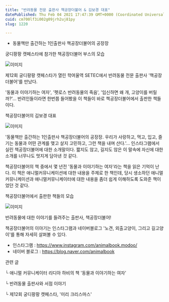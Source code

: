 ```yaml
---
title: "반려동물 전문 출판사 책공장더불어 & 김보경 대표"
datePublished: Thu Feb 04 2021 17:47:39 GMT+0000 (Coordinated Universal Time)
cuid: cm700lf3i002g09jrh2uj81py
slug: 1220

---
```



- 동물책만 출간하는 1인출판사 책공장더불어의 공장장

궁디팡팡 캣페스타에 참가한 책공장더불어 부스의 모습

![이미지](https://cdn.hashnode.com/res/hashnode/image/upload/v1739250079169/5cb898aa-a3ae-4c69-8b6b-0b5030552836.jpeg)

제12회 궁디팡팡 캣페스타가 열린 학여울역 SETEC에서 반려동물 전문 출판사 '책공장더불어'를 만났다.

'동물과 이야기하는 여자', '펫로스 반려동물의 죽음', '임신하면 왜 개, 고양이를 버릴까?'... 반려인들이라면 한번쯤 들어봤을 이 책들이 바로 책공장더불어에서 출판한 책들이다.

책공장더불어의 김보경 대표

![이미지](https://cdn.hashnode.com/res/hashnode/image/upload/v1739250081298/0866ef25-8632-4267-97dd-15cd951724b1.jpeg)

'동물책만 출간하는 1인출판사 책공장더불어의 공장장. 우리가 사랑하고, 먹고, 입고, 즐기는 동물과 어떤 관계를 맺고 살지 고민하고, 그런 책을 내며 산다.'... 인스타그램에서 실린 책공장더불어에 대한 소개말이다. 짧지도 않고, 길지도 않은 이 말속에 자신에 대한 소개를 너무나도 멋지게 담아낸 것 같다.

책공장더불어의 책 중에서 몇 년전 '동물과 이야기하는 여자'라는 책을 읽은 기억이 난다. 이 책은 애니멀커뮤니케이션에 대한 내용을 주제로 한 책인데, 당시 생소하던 애니멀커뮤니케이션과 애니멀커뮤니케이터에 대한 내용을 좀더 쉽게 이해하도록 도와준 책이었던 것 같다.

책공장더불어에서 출판한 책들의 모습

![이미지](https://cdn.hashnode.com/res/hashnode/image/upload/v1739250083616/a0a58bc7-2cee-490b-9bff-cde40e689156.jpeg)

반려동물에 대한 이야기를 들려주는 출판사, 책공장더불어!

책공장더불어의 이야기는 인스타그램과 네이버블로그 '노견, 외출고양이, 그리고 길고양이'를 통해 자세히 살펴볼 수 있다.

- 인스타그램 : https://www.instagram.com/animalbook.modoo/
- 네이버 블로그 : https://blog.naver.com/animalbook

관련 글

└ 애니멀 커뮤니케이터 리디아 하비의 책 '동물과 이야기하는 여자'

└ 반려동물 출판사와 서점 이야기

└ 제12회 궁디팡팡 캣페스타, '미리 크리스마스'